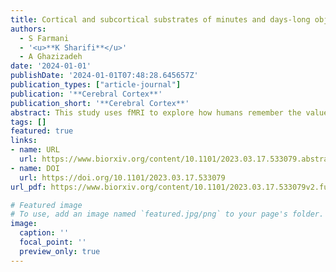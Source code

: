```yaml
---
title: Cortical and subcortical substrates of minutes and days-long object value memory in humans
authors:
  - S Farmani
  - '<u>**K Sharifi**</u>'
  - A Ghazizadeh
date: '2024-01-01'
publishDate: '2024-01-01T07:48:28.645657Z'
publication_types: ["article-journal"]
publication: '**Cerebral Cortex**'
publication_short: '**Cerebral Cortex**'
abstract: This study uses fMRI to explore how humans remember the value of objects over time. Initially, brain regions involved in value memory, like the occipital and prefrontal areas, show strong activation, but this diminishes over days, except in the ventral temporal area. Long-term value memory is also encoded in subcortical regions, linked to memory performance. The study highlights the changing neural basis of value memory in humans, with implications for understanding habit formation.
tags: []
featured: true
links:
- name: URL
  url: https://www.biorxiv.org/content/10.1101/2023.03.17.533079.abstract
- name: DOI
  url: https://doi.org/10.1101/2023.03.17.533079
url_pdf: https://www.biorxiv.org/content/10.1101/2023.03.17.533079v2.full.pdf

# Featured image
# To use, add an image named `featured.jpg/png` to your page's folder. 
image:
  caption: ''
  focal_point: ''
  preview_only: true
---
```

